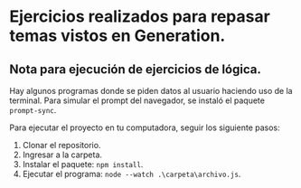 # Ejercicios realizados para repasar temas vistos en Generation.

## Nota para ejecución de ejercicios de lógica.
Hay algunos programas donde se piden datos al usuario haciendo uso de la terminal.
Para simular el prompt del navegador, se instaló el paquete `prompt-sync`.

Para ejecutar el proyecto en tu computadora, seguir los siguiente pasos:
1. Clonar el repositorio.
2. Ingresar a la carpeta.
3. Instalar el paquete: `npm install`.
4. Ejecutar el programa: `node --watch .\carpeta\archivo.js`.